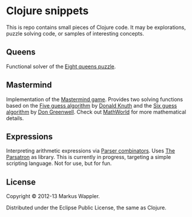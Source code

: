 # Clojure snippets

This is repo contains small pieces of Clojure code. 
It may be explorations, puzzle solving code, 
or samples of interesting concepts.

## Queens

Functional solver of the [Eight queens puzzle][q].

[q]: http://en.wikipedia.org/wiki/Eight_queens_puzzle "Wikipedia"

## Mastermind

Implementation of the [Mastermind game][m1]. 
Provides two solving functions based on the 
[Five guess algorithm][m2] by [Donald Knuth][m5]
and the [Six guess algorithm][m3] by [Don Greenwell][m6]. 
Check out [MathWorld][m4] for more mathematical details.

[m1]: http://en.wikipedia.org/wiki/Mastermind_(board_game) "Wikipedia"
[m2]: http://en.wikipedia.org/wiki/Mastermind_(board_game)#Five-guess_algorithm
      "Wikipedia"
[m3]: http://en.wikipedia.org/wiki/Mastermind_(board_game)#Six-guess_algorithm
      "Wikipedia"
[m4]: http://mathworld.wolfram.com/Mastermind.html "Wolfram MathWorld"
[m5]: http://en.wikipedia.org/wiki/Donald_Knuth "Wikipedia"
[m6]: http://math2.eku.edu/greenwell/ "Homepage"

## Expressions

Interpreting arithmetic expressions via [Parser combinators][e1].
Uses [The Parsatron][e2] as library. This is currently in progress,
targeting a simple scripting language. Not for use, but for fun.

[e1]: http://en.wikipedia.org/wiki/Parser_combinator "Wikipedia"
[e2]: https://github.com/youngnh/parsatron "GitHub"

## License

Copyright © 2012-13 Markus Wappler.

Distributed under the Eclipse Public License, the same as Clojure.
